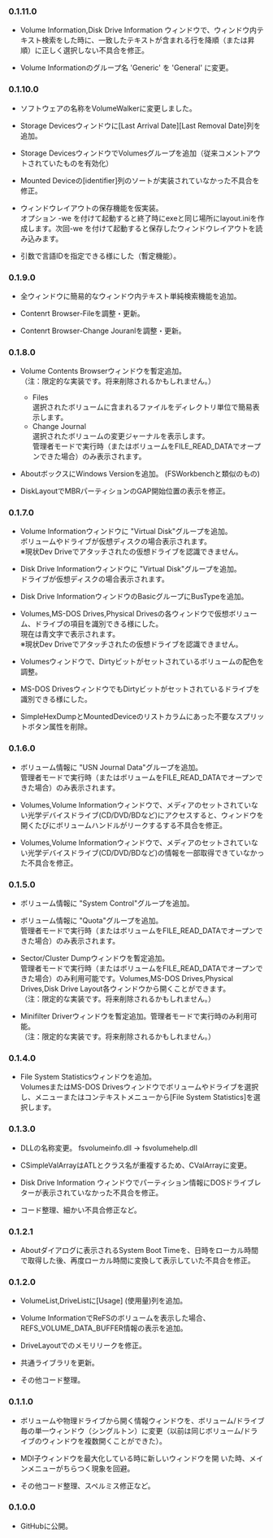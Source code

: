 ### 0.1.11.0

- Volume Information,Disk Drive Information ウィンドウで、ウィンドウ内テキスト検索をした時に、一致したテキストが含まれる行を降順（または昇順）に正しく選択しない不具合を修正。

- Volume Informationのグループ名 'Generic' を 'General' に変更。

### 0.1.10.0

- ソフトウェアの名称をVolumeWalkerに変更しました。

- Storage Devicesウィンドウに\[Last Arrival Date\]\[Last Removal Date\]列を追加。

- Storage DevicesウィンドウでVolumesグループを追加（従来コメントアウトされていたものを有効化）

- Mounted Deviceの\[identifier\]列のソートが実装されていなかった不具合を修正。

- ウィンドウレイアウトの保存機能を仮実装。   
  オプション -we を付けて起動すると終了時にexeと同じ場所にlayout.iniを作成します。次回-we を付けて起動すると保存したウィンドウレイアウトを読み込みます。

- 引数で言語IDを指定できる様にした（暫定機能）。

### 0.1.9.0

- 全ウィンドウに簡易的なウィンドウ内テキスト単純検索機能を追加。

- Contenrt Browser-Fileを調整・更新。

- Contenrt Browser-Change Jouranlを調整・更新。

### 0.1.8.0

- Volume Contents Browserウィンドウを暫定追加。   
 （注：限定的な実装です。将来削除されるかもしれません。）

  - Files   
    選択されたボリュームに含まれるファイルをディレクトリ単位で簡易表示します。
  - Change Journal   
    選択されたボリュームの変更ジャーナルを表示します。   
    管理者モードで実行時（またはボリュームをFILE_READ_DATAでオープンできた場合）のみ表示されます。

- AboutボックスにWindows Versionを追加。
  (FSWorkbenchと類似のもの)

- DiskLayoutでMBRパーティションのGAP開始位置の表示を修正。

### 0.1.7.0

- Volume Informationウィンドウに "Virtual Disk"グループを追加。   
  ボリュームやドライブが仮想ディスクの場合表示されます。   
  ※現状Dev Driveでアタッチされたの仮想ドライブを認識できません。   

- Disk Drive Informationウィンドウに "Virtual Disk"グループを追加。   
  ドライブが仮想ディスクの場合表示されます。

- Disk Drive InformationウィンドウのBasicグループにBusTypeを追加。

- Volumes,MS-DOS Drives,Physical Drivesの各ウィンドウで仮想ボリューム、ドライブの項目を識別できる様にした。   
  現在は青文字で表示されます。   
  ※現状Dev Driveでアタッチされたの仮想ドライブを認識できません。   

- Volumesウィンドウで、Dirtyビットがセットされているボリュームの配色を調整。

- MS-DOS DrivesウィンドウでもDirtyビットがセットされているドライブを識別できる様にした。

- SimpleHexDumpとMountedDeviceのリストカラムにあった不要なスプリットボタン属性を削除。

### 0.1.6.0

- ボリューム情報に "USN Journal Data"グループを追加。   
  管理者モードで実行時（またはボリュームをFILE_READ_DATAでオープンできた場合）のみ表示されます。

- Volumes,Volume Informationウィンドウで、メディアのセットされていない光学デバイスドライブ(CD/DVD/BDなど)にアクセスすると、ウィンドウを開くたびにボリュームハンドルがリークするする不具合を修正。

- Volumes,Volume Informationウィンドウで、メディアのセットされていない光学デバイスドライブ(CD/DVD/BDなど)の情報を一部取得できていなかった不具合を修正。

### 0.1.5.0

- ボリューム情報に "System Control"グループを追加。

- ボリューム情報に "Quota"グループを追加。   
  管理者モードで実行時（またはボリュームをFILE_READ_DATAでオープンできた場合）のみ表示されます。

- Sector/Cluster Dumpウィンドウを暫定追加。   
  管理者モードで実行時（またはボリュームをFILE_READ_DATAでオープンできた場合）のみ利用可能です。Volumes,MS-DOS Drives,Physical Drives,Disk Drive Layout各ウィンドウから開くことができます。   
 （注：限定的な実装です。将来削除されるかもしれません。）

- Minifilter Driverウィンドウを暫定追加。管理者モードで実行時のみ利用可能。   
 （注：限定的な実装です。将来削除されるかもしれません。）

### 0.1.4.0

- File System Statisticsウィンドウを追加。   
  VolumesまたはMS-DOS Drivesウィンドウでボリュームやドライブを選択し、メニューまたはコンテキストメニューから\[File System Statistics\]を選択します。

### 0.1.3.0

- DLLの名称変更。 fsvolumeinfo.dll -> fsvolumehelp.dll

- CSimpleValArrayはATLとクラス名が重複するため、CValArrayに変更。

- Disk Drive Information ウィンドウでパーティション情報にDOSドライブレターが表示されていなかった不具合を修正。

- コード整理、細かい不具合修正など。

### 0.1.2.1

- Aboutダイアログに表示されるSystem Boot Timeを、日時をローカル時間で取得した後、再度ローカル時間に変換して表示していた不具合を修正。

### 0.1.2.0

- VolumeList,DriveListに\[Usage\] (使用量)列を追加。

- Volume InformationでReFSのボリュームを表示した場合、REFS_VOLUME_DATA_BUFFER情報の表示を追加。

- DriveLayoutでのメモリリークを修正。

- 共通ライブラリを更新。

- その他コード整理。

### 0.1.1.0

- ボリュームや物理ドライブから開く情報ウィンドウを、ボリューム/ドライブ毎の単一ウィンドウ（シングルトン）に変更（以前は同じボリューム/ドライブのウィンドウを複数開くことができた）。

- MDI子ウィンドウを最大化している時に新しいウィンドウを開
いた時、メインメニューがちらつく現象を回避。

- その他コード整理、スペルミス修正など。 

### 0.1.0.0

- GitHubに公開。

